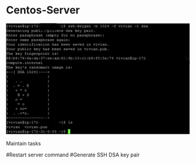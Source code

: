 # Centos-Server 
![This is an image](img/keygen01.png)

Maintain tasks 

#Restart server command 
#Generate SSH  DSA key pair 
